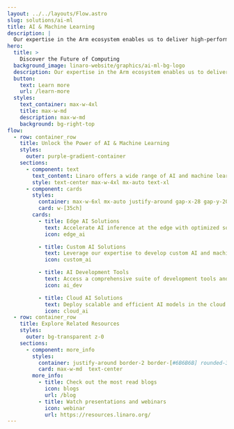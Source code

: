 ```yaml
---
layout: ../../layouts/Flow.astro
slug: solutions/ai-ml
title: AI & Machine Learning
description: |
  Our expertise in the Arm ecosystem enables us to deliver high-performance, efficient, and scalable solutions for your AI-driven applications. From optimized frameworks to hardware acceleration, we provide a comprehensive suite of tools and technologies designed to empower developers, data scientists, and businesses to unlock the true potential of artificial intelligence.
hero:
  title: >
    Discover the Future of Computing
  background_image: linaro-website/graphics/ai-ml-bg-logo
  description: Our expertise in the Arm ecosystem enables us to deliver high-performance, efficient, and scalable solutions for your AI-driven applications. From optimized frameworks to hardware acceleration, we provide a comprehensive suite of tools and technologies designed to empower developers, data scientists, and businesses to unlock the true potential of artificial intelligence.
  button:
    text: Learn more
    url: /learn-more
  styles:
    text_container: max-w-4xl
    title: max-w-md
    description: max-w-md
    background: bg-right-top
flow:
  - row: container_row
    title: Unlock the Power of AI & Machine Learning
    styles:
      outer: purple-gradient-container
    sections:
      - component: text
        text_content: Linaro offers a wide range of AI and machine learning solutions tailored to various industries and use cases. Our offerings include
        style: text-center max-w-4xl mx-auto text-xl
      - component: cards
        styles:
          container: max-w-6xl mx-auto justify-around gap-x-28 gap-y-20 my-20
          card: w-[35ch]
        cards:
          - title: Edge AI Solutions
            text: Accelerate AI inference at the edge with optimized software solutions for IoT devices, embedded systems, and edge servers.
            icon: edge_ai

          - title: Custom AI Solutions
            text: Leverage our expertise to develop custom AI and machine learning solutions that address your unique business challenges and objectives.
            icon: custom_ai

          - title: AI Development Tools
            text: Access a comprehensive suite of development tools and resources for building, testing, and optimizing AI and machine learning applications on ARM-based platforms.
            icon: ai_dev

          - title: Cloud AI Solutions
            text: Deploy scalable and efficient AI models in the cloud with our optimized software frameworks, libraries, and tools for data processing, training, and inference.
            icon: cloud_ai
  - row: container_row
    title: Explore Related Resources
    styles:
      outer: bg-transparent z-0
    sections:
      - component: more_info
        styles:
          container: justify-around border-2 border-[#6B6B6B] rounded-3xl py-10
          card: max-w-md  text-center
        more_info:
          - title: Check out the most read blogs
            icon: blogs
            url: /blog
          - title: Watch presentations and webinars
            icon: webinar
            url: https://resources.linaro.org/
---
```

